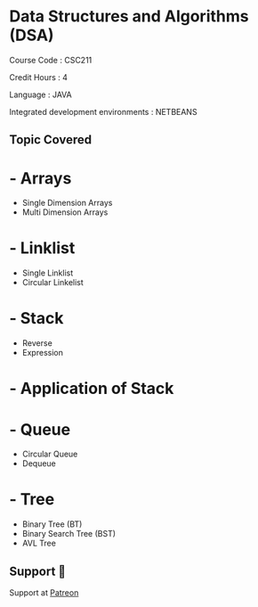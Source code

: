 # Data Structures and Algorithms (DSA)

Course Code : CSC211  

Credit Hours : 4

Language : JAVA 

Integrated development environments : NETBEANS

## Topic Covered

# - Arrays
  - Single Dimension Arrays
  - Multi Dimension Arrays

# - Linklist
  - Single Linklist
  - Circular Linkelist

# - Stack
  - Reverse
  - Expression

# - Application of Stack

# - Queue
  - Circular Queue
  - Dequeue

# - Tree
  - Binary Tree (BT)
  - Binary Search Tree (BST)
  - AVL Tree

## Support 💓

Support at <a href="https://www.patreon.com/ossamamehmood" target="_blank">Patreon</a>
